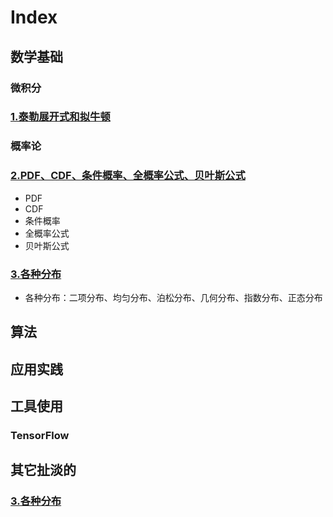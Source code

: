 # Index
## 数学基础
### 微积分
### [1.泰勒展开式和拟牛顿](https://github.com/bobkentt/Learning-machine-from-scratch-/blob/master/math-base/ch1/1.md)
### 概率论
### [2.PDF、CDF、条件概率、全概率公式、贝叶斯公式](https://github.com/bobkentt/Learning-machine-from-scratch-/blob/master/math-base/ch2/2.md)
* PDF
* CDF
* 条件概率
* 全概率公式
* 贝叶斯公式
### [3.各种分布](https://github.com/bobkentt/Learning-machine-from-scratch-/blob/master/math-base/ch2/3.md)
* 各种分布：二项分布、均匀分布、泊松分布、几何分布、指数分布、正态分布 

## 算法


## 应用实践



## 工具使用
### TensorFlow

## 其它扯淡的
### [3.各种分布](https://github.com/bobkentt/Learning-machine-from-scratch-/blob/master/other/major-job/major-job.md)

